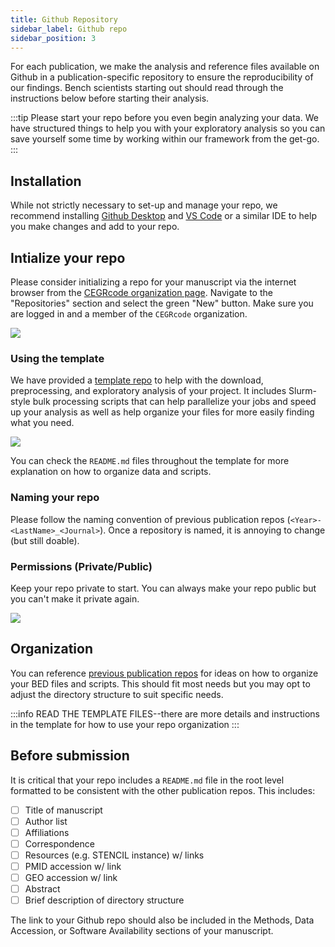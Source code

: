 ```yaml
---
title: Github Repository
sidebar_label: Github repo
sidebar_position: 3
---
```


For each publication, we make the analysis and reference files available on Github in a publication-specific repository to ensure the reproducibility of our findings. Bench scientists starting out should read through the instructions below before starting their analysis.

:::tip
Please start your repo before you even begin analyzing your data. We have structured things to help you with your exploratory analysis so you can save yourself some time by working within our framework from the get-go.
:::

## Installation
While not strictly necessary to set-up and manage your repo, we recommend installing [Github Desktop][install-ghdesktop] and [VS Code][install-vscode] or a similar IDE to help you make changes and add to your repo.

## Intialize your repo
Please consider initializing a repo for your manuscript via the internet browser from the [CEGRcode organization page](https://www.github.com/CEGRcode). Navigate to the "Repositories" section and select the green "New" button. Make sure you are logged in and a member of the `CEGRcode` organization.

<div class="tutorial-img-flow-container">
  <img src={require('./image/Github-CEGRcode-NewRepo.png').default} style={{width:100+'%',border:'solid 1px'}} />
</div>

### Using the template
We have provided a [template repo][template-repo] to help with the download, preprocessing, and exploratory analysis of your project. It includes Slurm-style bulk processing scripts that can help parallelize your jobs and speed up your analysis as well as help organize your files for more easily finding what you need.

<div class="tutorial-img-flow-container">
  <img src={require('./image/Github-RepoTemplateSelection.png').default} style={{width:50+'%',border:'solid 1px'}} />
</div>

You can check the `README.md` files throughout the template for more explanation on how to organize data and scripts.

### Naming your repo
Please follow the naming convention of previous publication repos (`<Year>-<LastName>_<Journal>`). Once a repository is named, it is annoying to change (but still doable).

### Permissions (Private/Public)
Keep your repo private to start. You can always make your repo public but you can't make it private again.

<div class="tutorial-img-flow-container">
  <img src={require('./image/Github-InitializeNewRepo.png').default} style={{width:80+'%',border:'solid 1px'}} />
</div>

## Organization
You can reference [previous publication repos][krebs-repo] for ideas on how to organize your BED files and scripts. This should fit most needs but you may opt to adjust the directory structure to suit specific needs. 

:::info
READ THE TEMPLATE FILES--there are more details and instructions in the template for how to use your repo organization
:::

## Before submission
It is critical that your repo includes a `README.md` file in the root level formatted to be consistent with the other publication repos. This includes:
- [ ] Title of manuscript
- [ ] Author list
- [ ] Affiliations
- [ ] Correspondence
- [ ] Resources (e.g. STENCIL instance) w/ links
- [ ] PMID accession w/ link
- [ ] GEO accession w/ link
- [ ] Abstract
- [ ] Brief description of directory structure

The link to your Github repo should also be included in the Methods, Data Accession, or Software Availability sections of your manuscript.


[install-ghdesktop]:/Software/SetupGuides/configure-mac-workstation#github-desktop
[install-vscode]:/Software/SetupGuides/configure-mac-workstation#vs-code

[mittal-repo]:https://github.com/CEGRcode/2022-Mittal_SAGA
[krebs-repo]:https://github.com/CEGRcode/2023-Krebs_BenzonaseSeq
[template-repo]:https://github.com/CEGRcode/20XX-LastName_Journal
